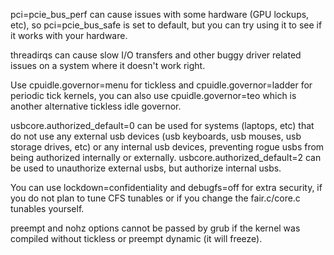 pci=pcie_bus_perf can cause issues with some hardware (GPU lockups, etc), so pci=pcie_bus_safe is set to default, but you can try using it to see if it works with your hardware.

threadirqs can cause slow I/O transfers and other buggy driver related issues on a system where it doesn't work right.

Use cpuidle.governor=menu for tickless and cpuidle.governor=ladder for periodic tick kernels, you can also use cpuidle.governor=teo which is another alternative tickless idle governor.

usbcore.authorized_default=0 can be used for systems (laptops, etc) that do not use any external usb devices (usb keyboards, usb mouses, usb storage drives, etc) or any internal usb devices, preventing rogue usbs from being authorized internally or externally. usbcore.authorized_default=2 can be used to unauthorize external usbs, but authorize internal usbs.

You can use lockdown=confidentiality and debugfs=off for extra security, if you do not plan to tune CFS tunables or if you change the fair.c/core.c tunables yourself.

preempt and nohz options cannot be passed by grub if the kernel was compiled without tickless or preempt dynamic (it will freeze).

